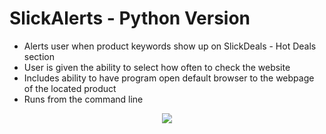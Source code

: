 # SlickAlerts - Python Version

- Alerts user when product keywords show up on SlickDeals - Hot Deals section
- User is given the ability to select how often to check the website
- Includes ability to have program open default browser to the webpage of the located product
- Runs from the command line

<p align="center"><img src=https://user-images.githubusercontent.com/40440123/85812491-c897ed80-b72e-11ea-8a85-1ebf17e88ad2.gif></p>
